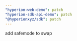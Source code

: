 ```yaml
---
"hyperion-web-demo": patch
"hyperion-sdk-api-demo": patch
"@hyperionxyz/sdk": patch
---
```


add safemode to swap
